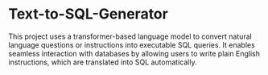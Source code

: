 # Text-to-SQL-Generator
This project uses a transformer-based language model to convert natural language questions or instructions into executable SQL queries. It enables seamless interaction with databases by allowing users to write plain English instructions, which are translated into SQL automatically.
